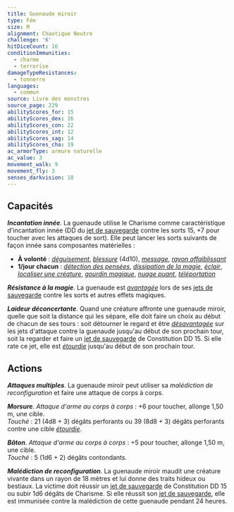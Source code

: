 ```yaml
---
title: Guenaude miroir
type: Fée
size: M
alignment: Chaotique Neutre
challenge: '6'
hitDiceCount: 16
conditionImmunities:
  - charme
  - terrorise
damageTypeResistances:
  - tonnerre
languages:
  - commun
source: Livre des monstres
source_page: 229
abilityScores_for: 15
abilityScores_dex: 16
abilityScores_con: 22
abilityScores_int: 12
abilityScores_sag: 14
abilityScores_cha: 19
ac_armorType: armure naturelle
ac_value: 3
movement_walk: 9
movement_fly: 3
senses_darkvision: 18
---
```

## Capacités
_**Incantation innée**_. La guenaude utilise le Charisme comme caractéristique d'incantation innée (DD du [jet de sauvegarde](/utiliser-les-caracteristiques/#jets-de-sauvegarde) contre les sorts 15, +7 pour toucher avec les attaques de sort). Elle peut lancer les sorts suivants de façon innée sans composantes matérielles :
* **À volonté** : [_déguisement_](/grimoire/deguisement/), [_blessure_](/grimoire/blessure/) (4d10), [_message_](/grimoire/message/), [_rayon affaiblissant_](/grimoire/rayon-affaiblissant/)
* **1/jour chacun** : [_détection des pensées_](/grimoire/detection-des-pensees/), [_dissipation de la magie_](/grimoire/dissipation-de-la-magie/), [_éclair_](/grimoire/eclair/), [_localiser une créature_](/grimoire/localiser-une-creature/), [_gourdin magique_](/grimoire/gourdin-magique/), [_nuage puant_](/grimoire/nuage-puant/), [_téléportation_](/grimoire/teleportation/)

_**Résistance à la magie**_. La guenaude est [_avantagée_](/utiliser-les-caracteristiques/#avantage-et-desavantage) lors de ses [jets de sauvegarde](/utiliser-les-caracteristiques/#jets-de-sauvegarde) contre les sorts et autres effets magiques.

_**Laideur déconcertante**_. Quand une créature affronte une guenaude miroir, quelle que soit la distance qui les sépare, elle doit faire un choix au début de chacun de ses tours : soit détourner le regard et être [_désavantagée_](/utiliser-les-caracteristiques/#avantage-et-desavantage) sur les jets d'attaque contre la guenaude jusqu'au début de son prochain tour, soit la regarder et faire un [jet de sauvegarde](/utiliser-les-caracteristiques/#jets-de-sauvegarde) de Constitution DD 15. Si elle rate ce jet, elle est [_étourdie_](/gerer-la-sante-du-personnage/#etourdi) jusqu'au début de son prochain tour.

## Actions
_**Attaques multiples**_. La guenaude miroir peut utiliser sa _malédiction de reconfiguration_ et faire une attaque de corps à corps.

_**Morsure**_. _Attaque d'arme au corps à corps_ : +6 pour toucher, allonge 1,50 m, une cible.  
_Touché_ : 21 (4d8 + 3) dégâts perforants ou 39 (8d8 + 3) dégâts perforants contre une cible [_étourdie_](/gerer-la-sante-du-personnage/#etourdi).

_**Bâton**_. _Attaque d'arme au corps à corps_ : +5 pour toucher, allonge 1,50 m, une cible.  
_Touché_ : 5 (1d6 + 2) dégâts contondants.

_**Malédiction de reconfiguration**_. La guenaude miroir maudit une créature vivante dans un rayon de 18 mètres et lui donne des traits hideux ou bestiaux. La victime doit réussir un [jet de sauvegarde](/utiliser-les-caracteristiques/#jets-de-sauvegarde) de Constitution DD 15 ou subir 1d6 dégâts de Charisme. Si elle réussit son [jet de sauvegarde](/utiliser-les-caracteristiques/#jets-de-sauvegarde), elle est immunisée contre la malédiction de cette guenaude pendant 24 heures.
